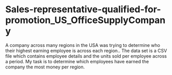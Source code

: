 # Sales-representative-qualified-for-promotion_US_OfficeSupplyCompany
A company across many regions in the USA was trying to determine who their highest earning employee is across each region.. The data set is a CSV file which contains employee details and the units sold per employee across a period. My task is to determine which employees have earned the company the most money per region.
